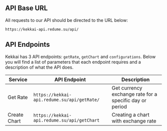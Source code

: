 ## API Base URL
All requests to our API should be directed to the URL below:

```
https://kekkai-api.redume.su/api/
```


## API Endpoints
Kekkai has 3 API endpoints: `getRate`, `getChart` and `configurations`. Below you will find a list of parameters that each endpoint requires and a description of what the API does.

| Service      | API Endpoint                                           | Description                                                        |
|--------------|--------------------------------------------------------|--------------------------------------------------------------------|
| Get Rate     | `https://kekkai-api.redume.su/api/getRate/`            | Get currency exchange rate for a specific day or period            |
| Create Chart | `https://kekkai-api.redume.su/api/getChart`            | Creating a chart with exchange rate                                |